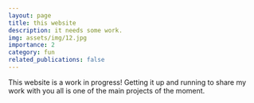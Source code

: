 ```yaml
---
layout: page
title: this website
description: it needs some work.
img: assets/img/12.jpg
importance: 2
category: fun
related_publications: false
---
```


This website is a work in progress! Getting it up and running to share my work with you all is one of the main projects of the moment.